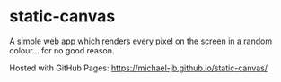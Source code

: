 # static-canvas

A simple web app which renders every pixel on the screen in a random colour... for no good reason.

Hosted with GitHub Pages: https://michael-jb.github.io/static-canvas/